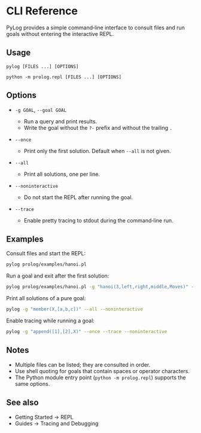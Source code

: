 # CLI Reference

PyLog provides a simple command‑line interface to consult files and run goals without entering the interactive REPL.

Usage
-----

```text
pylog [FILES ...] [OPTIONS]

python -m prolog.repl [FILES ...] [OPTIONS]
```

Options
-------

- `-g GOAL`, `--goal GOAL`
  - Run a query and print results.
  - Write the goal without the `?-` prefix and without the trailing `.`

- `--once`
  - Print only the first solution. Default when `--all` is not given.

- `--all`
  - Print all solutions, one per line.

- `--noninteractive`
  - Do not start the REPL after running the goal.

- `--trace`
  - Enable pretty tracing to stdout during the command‑line run.

Examples
--------

Consult files and start the REPL:

```bash
pylog prolog/examples/hanoi.pl
```

Run a goal and exit after the first solution:

```bash
pylog prolog/examples/hanoi.pl -g "hanoi(3,left,right,middle,Moves)" --once --noninteractive
```

Print all solutions of a pure goal:

```bash
pylog -g "member(X,[a,b,c])" --all --noninteractive
```

Enable tracing while running a goal:

```bash
pylog -g "append([1],[2],X)" --once --trace --noninteractive
```

Notes
-----

- Multiple files can be listed; they are consulted in order.
- Use shell quoting for goals that contain spaces or operator characters.
- The Python module entry point (`python -m prolog.repl`) supports the same options.

See also
--------

- Getting Started → REPL
- Guides → Tracing and Debugging
